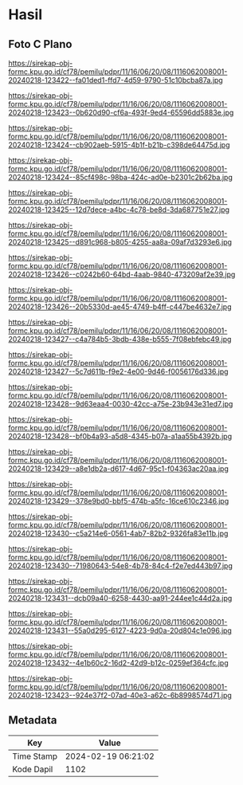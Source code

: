 # Hasil

## Foto C Plano

https://sirekap-obj-formc.kpu.go.id/cf78/pemilu/pdpr/11/16/06/20/08/1116062008001-20240218-123422--fa01ded1-ffd7-4d59-9790-51c10bcba87a.jpg

https://sirekap-obj-formc.kpu.go.id/cf78/pemilu/pdpr/11/16/06/20/08/1116062008001-20240218-123423--0b620d90-cf6a-493f-9ed4-65596dd5883e.jpg

https://sirekap-obj-formc.kpu.go.id/cf78/pemilu/pdpr/11/16/06/20/08/1116062008001-20240218-123424--cb902aeb-5915-4b1f-b21b-c398de64475d.jpg

https://sirekap-obj-formc.kpu.go.id/cf78/pemilu/pdpr/11/16/06/20/08/1116062008001-20240218-123424--85cf498c-98ba-424c-ad0e-b2301c2b62ba.jpg

https://sirekap-obj-formc.kpu.go.id/cf78/pemilu/pdpr/11/16/06/20/08/1116062008001-20240218-123425--12d7dece-a4bc-4c78-be8d-3da687751e27.jpg

https://sirekap-obj-formc.kpu.go.id/cf78/pemilu/pdpr/11/16/06/20/08/1116062008001-20240218-123425--d891c968-b805-4255-aa8a-09af7d3293e6.jpg

https://sirekap-obj-formc.kpu.go.id/cf78/pemilu/pdpr/11/16/06/20/08/1116062008001-20240218-123426--c0242b60-64bd-4aab-9840-473209af2e39.jpg

https://sirekap-obj-formc.kpu.go.id/cf78/pemilu/pdpr/11/16/06/20/08/1116062008001-20240218-123426--20b5330d-ae45-4749-b4ff-c447be4632e7.jpg

https://sirekap-obj-formc.kpu.go.id/cf78/pemilu/pdpr/11/16/06/20/08/1116062008001-20240218-123427--c4a784b5-3bdb-438e-b555-7f08ebfebc49.jpg

https://sirekap-obj-formc.kpu.go.id/cf78/pemilu/pdpr/11/16/06/20/08/1116062008001-20240218-123427--5c7d611b-f9e2-4e00-9d46-f0056176d336.jpg

https://sirekap-obj-formc.kpu.go.id/cf78/pemilu/pdpr/11/16/06/20/08/1116062008001-20240218-123428--9d63eaa4-0030-42cc-a75e-23b943e31ed7.jpg

https://sirekap-obj-formc.kpu.go.id/cf78/pemilu/pdpr/11/16/06/20/08/1116062008001-20240218-123428--bf0b4a93-a5d8-4345-b07a-a1aa55b4392b.jpg

https://sirekap-obj-formc.kpu.go.id/cf78/pemilu/pdpr/11/16/06/20/08/1116062008001-20240218-123429--a8e1db2a-d617-4d67-95c1-f04363ac20aa.jpg

https://sirekap-obj-formc.kpu.go.id/cf78/pemilu/pdpr/11/16/06/20/08/1116062008001-20240218-123429--378e9bd0-bbf5-474b-a5fc-16ce610c2346.jpg

https://sirekap-obj-formc.kpu.go.id/cf78/pemilu/pdpr/11/16/06/20/08/1116062008001-20240218-123430--c5a214e6-0561-4ab7-82b2-9326fa83e11b.jpg

https://sirekap-obj-formc.kpu.go.id/cf78/pemilu/pdpr/11/16/06/20/08/1116062008001-20240218-123430--71980643-54e8-4b78-84c4-f2e7ed443b97.jpg

https://sirekap-obj-formc.kpu.go.id/cf78/pemilu/pdpr/11/16/06/20/08/1116062008001-20240218-123431--dcb09a40-6258-4430-aa91-244ee1c44d2a.jpg

https://sirekap-obj-formc.kpu.go.id/cf78/pemilu/pdpr/11/16/06/20/08/1116062008001-20240218-123431--55a0d295-6127-4223-9d0a-20d804c1e096.jpg

https://sirekap-obj-formc.kpu.go.id/cf78/pemilu/pdpr/11/16/06/20/08/1116062008001-20240218-123432--4e1b60c2-16d2-42d9-b12c-0259ef364cfc.jpg

https://sirekap-obj-formc.kpu.go.id/cf78/pemilu/pdpr/11/16/06/20/08/1116062008001-20240218-123423--924e37f2-07ad-40e3-a62c-6b8998574d71.jpg


## Metadata

| Key        | Value               |
| ---------- | ------------------- |
| Time Stamp | 2024-02-19 06:21:02 |
| Kode Dapil | 1102                |



